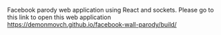 Facebook parody web application using React and sockets.
Please go to this link to open this web application https://demonmovch.github.io/facebook-wall-parody/build/
